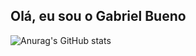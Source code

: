 ## Olá, eu sou o Gabriel Bueno

![Anurag's GitHub stats](https://github-readme-stats.vercel.app/apibuenin7anuraghazra&show=reviews,discussions_started,discussions_answered,prs_merged,prs_merged_percentage)

